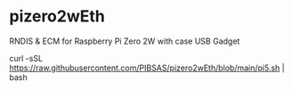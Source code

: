 # pizero2wEth
RNDIS &amp; ECM for Raspberry Pi Zero 2W with case USB Gadget


curl -sSL https://raw.githubusercontent.com/PIBSAS/pizero2wEth/blob/main/pi5.sh | bash
